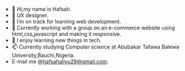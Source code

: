 - 👋 Hi,my name is Hafsah.
- 🌱 UX designer.
- 🌱 I’m on track for learning web development.
- 🌱 Currently working with a group on an e-commerce website using html,css,javascript and making it responsive.
- 💞️ I enjoy learning new things in tech.
- 📫 Currently studying Computer science at Abubakar Tafawa Balewa University,Bauchi,Nigeria.
-  E-mail me @hafsahaliyu29@gmail.com.
